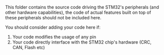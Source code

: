 This folder contains the source code driving the STM32's peripherals (and other hardware capabilities), the code of actual features built on top of these peripherals should not be included here.

You should consider adding your code here if:
1. Your code modifies the usage of any pin
2. Your code directly interface with the STM32 chip's hardware (CRC, CAN, Flash etc)

